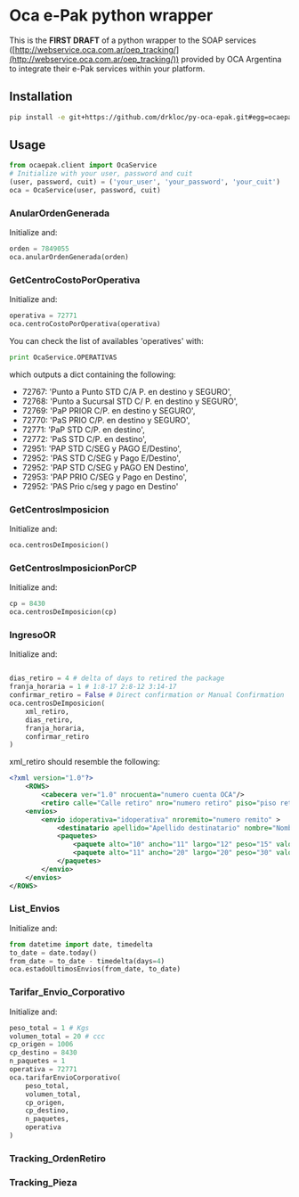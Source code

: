 # Oca e-Pak python wrapper

This is the **FIRST DRAFT** of a python wrapper to the SOAP services ([http://webservice.oca.com.ar/oep_tracking/](http://webservice.oca.com.ar/oep_tracking/)) provided by OCA Argentina to integrate their e-Pak services within your platform.


## Installation

```bash
pip install -e git+https://github.com/drkloc/py-oca-epak.git#egg=ocaepak
```

## Usage

```python
from ocaepak.client import OcaService
# Initialize with your user, password and cuit
(user, password, cuit) = ('your_user', 'your_password', 'your_cuit')
oca = OcaService(user, password, cuit)
```

### AnularOrdenGenerada

Initialize and:

```python
orden = 7849055
oca.anularOrdenGenerada(orden)
```

### GetCentroCostoPorOperativa

Initialize and:

```python
operativa = 72771
oca.centroCostoPorOperativa(operativa)
```

You can check the list of availables 'operatives' with:

```python
print OcaService.OPERATIVAS
```

which outputs a dict containing the following:

+ 72767: 'Punto a Punto STD C/A P. en destino y SEGURO',
+ 72768: 'Punto a Sucursal STD C/ P. en destino y SEGURO',
+ 72769: 'PaP PRIOR C/P. en destino y SEGURO',
+ 72770: 'PaS PRIO C/P. en destino y SEGURO',
+ 72771: 'PaP STD C/P. en destino',
+ 72772: 'PaS STD C/P. en destino',
+ 72951: 'PAP STD C/SEG y PAGO E/Destino',
+ 72952: 'PAS STD C/SEG y Pago E/Destino',
+ 72952: 'PAP STD C/SEG y PAGO EN Destino',
+ 72953: 'PAP PRIO C/SEG y Pago en Destino',
+ 72952: 'PAS Prio c/seg y pago en Destino'

### GetCentrosImposicion

Initialize and:

```python
oca.centrosDeImposicion()
```

### GetCentrosImposicionPorCP

Initialize and:

```python
cp = 8430
oca.centrosDeImposicion(cp)
```

### IngresoOR

Initialize and:

```python

dias_retiro = 4 # delta of days to retired the package
franja_horaria = 1 # 1:8-17 2:8-12 3:14-17
confirmar_retiro = False # Direct confirmation or Manual Confirmation
oca.centrosDeImposicion(
	xml_retiro,
	dias_retiro,
	franja_horaria,
	confirmar_retiro
)
```

xml_retiro should resemble the following:

```xml
<?xml version="1.0"?>
	<ROWS>
		<cabecera ver="1.0" nrocuenta="numero cuenta OCA"/>
		<retiro calle="Calle retiro" nro="numero retiro" piso="piso retiro" depto="departamento retiro" cp="codigo postal retiro" localidad="localidad retiro" provincia="provincia retiro" contacto="contacto retiro" email="e-mail del contacto retiro" solicitante="solicitante retiro" observaciones="observaciones retiro" centrocosto="centro costo retiro"/>
	<envios>
		<envio idoperativa="idoperativa" nroremito="numero remito" >
			<destinatario apellido="Apellido destinatario" nombre="Nombre destinatario" calle="Calle destinatario" nro="Numero destinatario" piso="Piso destinatario" depto="Depto destinatario" cp="codigo postal destinatario" localidad="localidad destinatario" provincia="provincia destinatario" telefono="telefono destinatario" email="email destinatario" idci="IdCentroImposicion" celular="celular destinatario"/>
			<paquetes>
				<paquete alto="10" ancho="11" largo="12" peso="15" valor="200" cant="1" />
				<paquete alto="11" ancho="20" largo="20" peso="30" valor="300" cant="2" />
			</paquetes>
		</envio>
	</envios>
</ROWS>
```

### List_Envios

Initialize and:

```python
from datetime import date, timedelta
to_date = date.today()
from_date = to_date - timedelta(days=4)
oca.estadoUltimosEnvios(from_date, to_date)
```

### Tarifar_Envio_Corporativo

Initialize and:

```python
peso_total = 1 # Kgs
volumen_total = 20 # ccc
cp_origen = 1006
cp_destino = 8430
n_paquetes = 1
operativa = 72771
oca.tarifarEnvioCorporativo(
	peso_total,
	volumen_total,
	cp_origen,
	cp_destino,
	n_paquetes,
	operativa
)
```

### Tracking_OrdenRetiro

### Tracking_Pieza